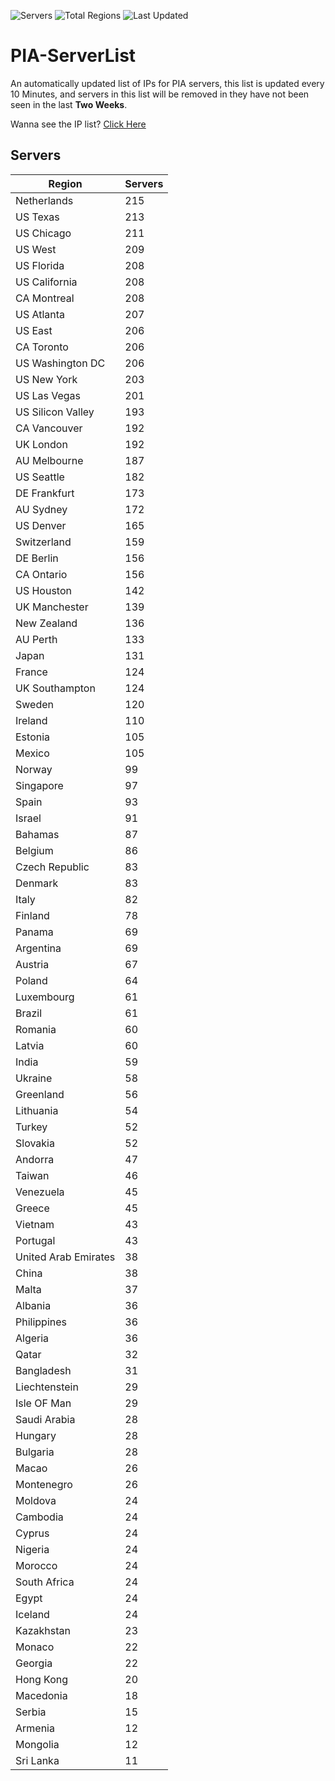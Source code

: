 ![Servers](https://img.shields.io/badge/Servers-8,812-darkgreen)
![Total Regions](https://img.shields.io/badge/Total_Regions-97-darkgreen)
![Last Updated](https://img.shields.io/badge/Last_Updated-December_13_2024_21:31_EST-darkgreen)

# PIA-ServerList
An automatically updated list of IPs for PIA servers, this list is updated every 10 Minutes, and servers in this list will be removed in they have not been seen in the last **Two Weeks**.

Wanna see the IP list? [Click Here](./servers.json)

## Servers
| Region               | Servers |
|----------------------|---------|
| Netherlands | 215 |
| US Texas | 213 |
| US Chicago | 211 |
| US West | 209 |
| US Florida | 208 |
| US California | 208 |
| CA Montreal | 208 |
| US Atlanta | 207 |
| US East | 206 |
| CA Toronto | 206 |
| US Washington DC | 206 |
| US New York | 203 |
| US Las Vegas | 201 |
| US Silicon Valley | 193 |
| CA Vancouver | 192 |
| UK London | 192 |
| AU Melbourne | 187 |
| US Seattle | 182 |
| DE Frankfurt | 173 |
| AU Sydney | 172 |
| US Denver | 165 |
| Switzerland | 159 |
| DE Berlin | 156 |
| CA Ontario | 156 |
| US Houston | 142 |
| UK Manchester | 139 |
| New Zealand | 136 |
| AU Perth | 133 |
| Japan | 131 |
| France | 124 |
| UK Southampton | 124 |
| Sweden | 120 |
| Ireland | 110 |
| Estonia | 105 |
| Mexico | 105 |
| Norway | 99 |
| Singapore | 97 |
| Spain | 93 |
| Israel | 91 |
| Bahamas | 87 |
| Belgium | 86 |
| Czech Republic | 83 |
| Denmark | 83 |
| Italy | 82 |
| Finland | 78 |
| Panama | 69 |
| Argentina | 69 |
| Austria | 67 |
| Poland | 64 |
| Luxembourg | 61 |
| Brazil | 61 |
| Romania | 60 |
| Latvia | 60 |
| India | 59 |
| Ukraine | 58 |
| Greenland | 56 |
| Lithuania | 54 |
| Turkey | 52 |
| Slovakia | 52 |
| Andorra | 47 |
| Taiwan | 46 |
| Venezuela | 45 |
| Greece | 45 |
| Vietnam | 43 |
| Portugal | 43 |
| United Arab Emirates | 38 |
| China | 38 |
| Malta | 37 |
| Albania | 36 |
| Philippines | 36 |
| Algeria | 36 |
| Qatar | 32 |
| Bangladesh | 31 |
| Liechtenstein | 29 |
| Isle OF Man | 29 |
| Saudi Arabia | 28 |
| Hungary | 28 |
| Bulgaria | 28 |
| Macao | 26 |
| Montenegro | 26 |
| Moldova | 24 |
| Cambodia | 24 |
| Cyprus | 24 |
| Nigeria | 24 |
| Morocco | 24 |
| South Africa | 24 |
| Egypt | 24 |
| Iceland | 24 |
| Kazakhstan | 23 |
| Monaco | 22 |
| Georgia | 22 |
| Hong Kong | 20 |
| Macedonia | 18 |
| Serbia | 15 |
| Armenia | 12 |
| Mongolia | 12 |
| Sri Lanka | 11 |